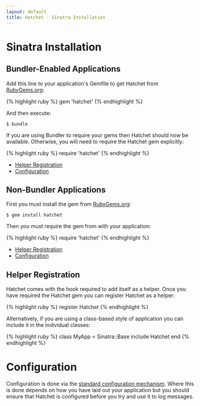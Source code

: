 ```yaml
---
layout: default
title: Hatchet - Sinatra Installation
---
```


# Sinatra Installation

## Bundler-Enabled Applications

Add this line to your application's Gemfile to get Hatchet from
[RubyGems.org](https://rubygems.org/gems/hatchet):

{% highlight ruby %}
gem 'hatchet'
{% endhighlight %}

And then execute:

    $ bundle

If you are using Bundler to require your gems then Hatchet should now be
available. Otherwise, you will need to require the Hatchet gem explicitly:

{% highlight ruby %}
require 'hatchet'
{% endhighlight %}

 * [Helper Registration](#helper_registration)
 * [Configuration](#configuration)

## Non-Bundler Applications

First you must install the gem from
[RubyGems.org](https://rubygems.org/gems/hatchet):

    $ gem install hatchet

Then you must require the gem from with your application:

{% highlight ruby %}
require 'hatchet'
{% endhighlight %}

 * [Helper Registration](#helper_registration)
 * [Configuration](#configuration)

## Helper Registration

Hatchet comes with the hook required to add itself as a helper. Once you have
required the Hatchet gem you can register Hatchet as a helper:

{% highlight ruby %}
register Hatchet
{% endhighlight %}

Alternatively, if you are using a class-based style of application you can
include it in the individual classes:

{% highlight ruby %}
class MyApp < Sinatra::Base
  include Hatchet
end
{% endhighlight %}

# Configuration

Configuration is done via the
[standard configuration mechanism](/hatchet/configuration.html). Where this is
done depends on how you have laid out your application but you should ensure
that Hatchet is configured before you try and use it to log messages.

